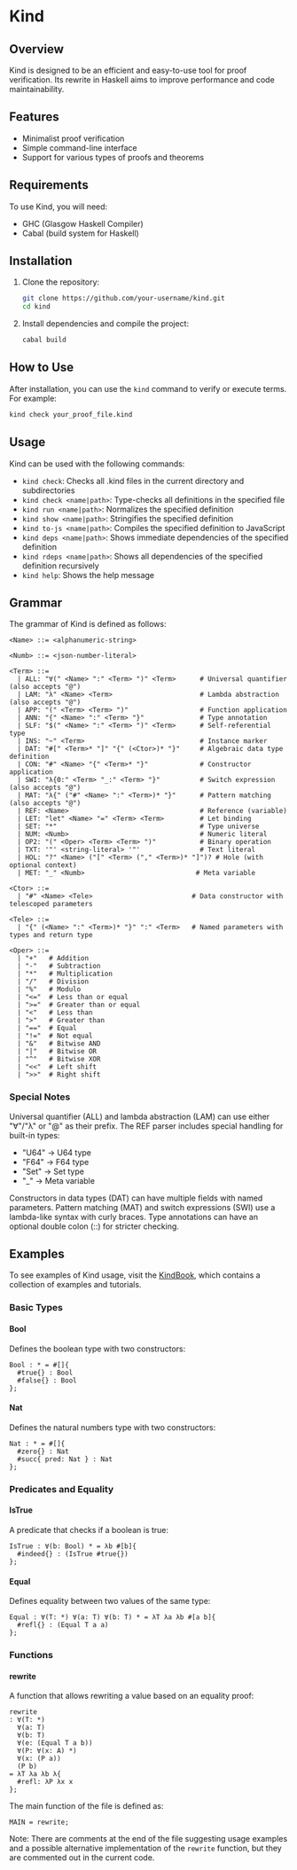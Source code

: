 # Kind

## Overview

Kind is designed to be an efficient and easy-to-use tool for proof verification. Its rewrite in Haskell aims to improve performance and code maintainability.

## Features

- Minimalist proof verification
- Simple command-line interface
- Support for various types of proofs and theorems

## Requirements

To use Kind, you will need:

- GHC (Glasgow Haskell Compiler)
- Cabal (build system for Haskell)

## Installation

1. Clone the repository:

   ```sh
   git clone https://github.com/your-username/kind.git
   cd kind
   ```

2. Install dependencies and compile the project:

   ```sh
   cabal build
   ```

## How to Use

After installation, you can use the `kind` command to verify or execute terms. For example:

  ```sh
  kind check your_proof_file.kind
  ```

## Usage

Kind can be used with the following commands:

- `kind check`: Checks all .kind files in the current directory and subdirectories
- `kind check <name|path>`: Type-checks all definitions in the specified file
- `kind run <name|path>`: Normalizes the specified definition
- `kind show <name|path>`: Stringifies the specified definition
- `kind to-js <name|path>`: Compiles the specified definition to JavaScript
- `kind deps <name|path>`: Shows immediate dependencies of the specified definition
- `kind rdeps <name|path>`: Shows all dependencies of the specified definition recursively
- `kind help`: Shows the help message


## Grammar

The grammar of Kind is defined as follows:

```bnf
<Name> ::= <alphanumeric-string>

<Numb> ::= <json-number-literal>

<Term> ::=
  | ALL: "∀(" <Name> ":" <Term> ")" <Term>      # Universal quantifier (also accepts "@")
  | LAM: "λ" <Name> <Term>                      # Lambda abstraction (also accepts "@")
  | APP: "(" <Term> <Term> ")"                  # Function application
  | ANN: "{" <Name> ":" <Term> "}"              # Type annotation
  | SLF: "$(" <Name> ":" <Term> ")" <Term>      # Self-referential type
  | INS: "~" <Term>                             # Instance marker
  | DAT: "#[" <Term>* "]" "{" (<Ctor>)* "}"     # Algebraic data type definition
  | CON: "#" <Name> "{" <Term>* "}"             # Constructor application
  | SWI: "λ{0:" <Term> "_:" <Term> "}"          # Switch expression (also accepts "@")
  | MAT: "λ{" ("#" <Name> ":" <Term>)* "}"      # Pattern matching (also accepts "@")
  | REF: <Name>                                 # Reference (variable)
  | LET: "let" <Name> "=" <Term> <Term>         # Let binding
  | SET: "*"                                    # Type universe
  | NUM: <Numb>                                 # Numeric literal
  | OP2: "(" <Oper> <Term> <Term> ")"           # Binary operation
  | TXT: '"' <string-literal> '"'               # Text literal
  | HOL: "?" <Name> ("[" <Term> ("," <Term>)* "]")? # Hole (with optional context)
  | MET: "_" <Numb>                            # Meta variable

<Ctor> ::=
  | "#" <Name> <Tele>                         # Data constructor with telescoped parameters

<Tele> ::=
  | "{" (<Name> ":" <Term>)* "}" ":" <Term>   # Named parameters with types and return type

<Oper> ::=
  | "+"   # Addition
  | "-"   # Subtraction
  | "*"   # Multiplication
  | "/"   # Division
  | "%"   # Modulo
  | "<="  # Less than or equal
  | ">="  # Greater than or equal
  | "<"   # Less than
  | ">"   # Greater than
  | "=="  # Equal
  | "!="  # Not equal
  | "&"   # Bitwise AND
  | "|"   # Bitwise OR
  | "^"   # Bitwise XOR
  | "<<"  # Left shift
  | ">>"  # Right shift

```

### Special Notes

Universal quantifier (ALL) and lambda abstraction (LAM) can use either "∀"/"λ" or "@" as their prefix.
The REF parser includes special handling for built-in types:

- "U64" → U64 type
- "F64" → F64 type
- "Set" → Set type
- "_" → Meta variable

Constructors in data types (DAT) can have multiple fields with named parameters.
Pattern matching (MAT) and switch expressions (SWI) use a lambda-like syntax with curly braces.
Type annotations can have an optional double colon (::) for stricter checking.


## Examples

To see examples of Kind usage, visit the [KindBook](https://github.com/HigherOrderCO/KindBook), which contains a collection of examples and tutorials.

### Basic Types

#### Bool

Defines the boolean type with two constructors:

```kind
Bool : * = #[]{
  #true{} : Bool
  #false{} : Bool
};
```

#### Nat

Defines the natural numbers type with two constructors:

```kind
Nat : * = #[]{
  #zero{} : Nat
  #succ{ pred: Nat } : Nat
};
```

### Predicates and Equality

#### IsTrue

A predicate that checks if a boolean is true:

```kind
IsTrue : ∀(b: Bool) * = λb #[b]{
  #indeed{} : (IsTrue #true{})
};
```

#### Equal

Defines equality between two values of the same type:

```kind
Equal : ∀(T: *) ∀(a: T) ∀(b: T) * = λT λa λb #[a b]{
  #refl{} : (Equal T a a)
};
```

### Functions

#### rewrite

A function that allows rewriting a value based on an equality proof:

```kind
rewrite
: ∀(T: *)
  ∀(a: T)
  ∀(b: T)
  ∀(e: (Equal T a b))
  ∀(P: ∀(x: A) *)
  ∀(x: (P a))
  (P b)
= λT λa λb λ{
  #refl: λP λx x
};
```

The main function of the file is defined as:

```kind
MAIN = rewrite;
```

Note: There are comments at the end of the file suggesting usage examples and a possible alternative implementation of the `rewrite` function, but they are commented out in the current code.

